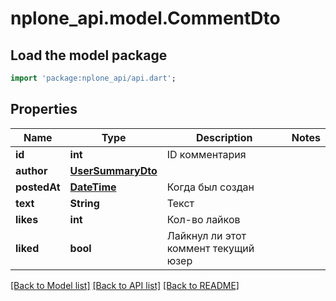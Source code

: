 # nplone_api.model.CommentDto

## Load the model package
```dart
import 'package:nplone_api/api.dart';
```

## Properties
Name | Type | Description | Notes
------------ | ------------- | ------------- | -------------
**id** | **int** | ID комментария | 
**author** | [**UserSummaryDto**](UserSummaryDto.md) |  | 
**postedAt** | [**DateTime**](DateTime.md) | Когда был создан | 
**text** | **String** | Текст | 
**likes** | **int** | Кол-во лайков | 
**liked** | **bool** | Лайкнул ли этот коммент текущий юзер | 

[[Back to Model list]](../README.md#documentation-for-models) [[Back to API list]](../README.md#documentation-for-api-endpoints) [[Back to README]](../README.md)


